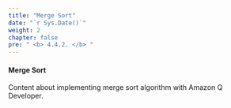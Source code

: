 ```yaml
---
title: "Merge Sort"
date: "`r Sys.Date()`"
weight: 2
chapter: false
pre: " <b> 4.4.2. </b> "
---
```


#### Merge Sort

Content about implementing merge sort algorithm with Amazon Q Developer.
